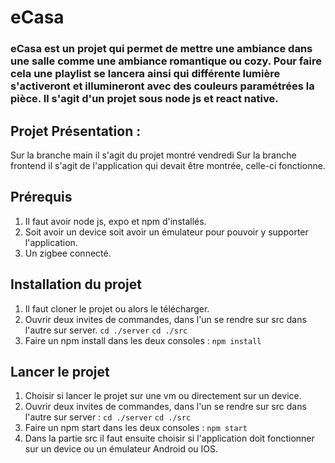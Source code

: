 # eCasa

### eCasa est un projet qui permet de mettre une ambiance dans une salle comme une ambiance romantique ou cozy. Pour faire cela une playlist se lancera ainsi qui différente lumière  s'activeront et illumineront avec des couleurs paramétrées la pièce. Il s'agit d'un projet sous node js et react native.

## Projet Présentation :
Sur la branche main il s'agit du projet montré vendredi
Sur la branche frontend il s'agit de l'application qui devait être montrée, celle-ci fonctionne.

## Prérequis
1) Il faut avoir node js, expo et npm d'installés.
2) Soit avoir un device soit avoir un émulateur pour pouvoir y supporter l'application.
3) Un zigbee connecté.


## Installation du projet

1) Il faut cloner le projet ou alors le télécharger.
2) Ouvrir deux invites de commandes, dans l'un se rendre sur src dans l'autre sur server.
``cd ./server``
``cd ./src``
3) Faire un npm install dans les deux consoles :
``npm install``


## Lancer le projet 
1) Choisir si lancer le projet sur une vm ou directement sur un device.
2) Ouvrir deux invites de commandes, dans l'un se rendre sur src dans l'autre sur server :
``cd ./server``
``cd ./src``
3) Faire un npm start dans les deux consoles :
``npm start``
4) Dans la partie src il faut ensuite choisir si l'application doit fonctionner sur un device ou un émulateur Android ou IOS.
